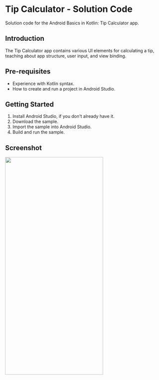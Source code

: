 Tip Calculator - Solution Code
=================================

Solution code for the Android Basics in Kotlin: Tip Calculator app.


Introduction
------------
The Tip Calculator app contains various UI elements for calculating a tip,
teaching about app structure, user input, and view binding.


Pre-requisites
--------------
* Experience with Kotlin syntax.
* How to create and run a project in Android Studio.


Getting Started
---------------
1. Install Android Studio, if you don't already have it.
2. Download the sample.
3. Import the sample into Android Studio.
4. Build and run the sample.

Screenshot
---------------
<img src="https://user-images.githubusercontent.com/89329066/177511517-ea8d62e8-5d31-46e7-9928-598fbe9dfd51.png" height = "700" width = "315"/>
